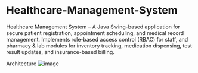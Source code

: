 # Healthcare-Management-System
Healthcare Management System – A Java Swing-based application for secure patient registration, appointment scheduling, and medical record management. Implements role-based access control (RBAC) for staff, and pharmacy &amp; lab modules for inventory tracking, medication dispensing, test result updates, and insurance-based billing.


Architecture
![image](https://github.com/user-attachments/assets/0404c9fb-c929-421e-9723-22c6ad1812da)
